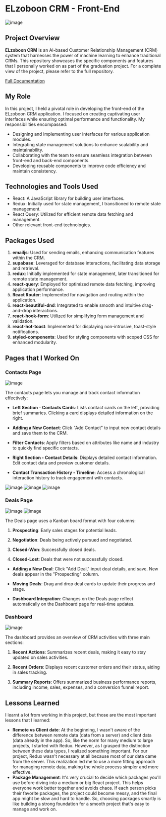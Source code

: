 # ELzoboon CRM - Front-End

![image](https://github.com/Ahmed-Abou-Emran/ELzoboon-CRM/assets/64327685/0366e407-ca32-42e5-9fbf-95fc5a8fe560)

## Project Overview

**ELzoboon CRM** is an AI-based Customer Relationship Management (CRM) system that harnesses the power of machine learning to enhance traditional CRMs. This repository showcases the specific components and features that I personally worked on as part of the graduation project. For a complete view of the project, please refer to the full repository.

[Full Documentation](https://drive.google.com/file/d/1U1iUBRIwN0l3Q3gQoBQ6UMpk1FCC8LCd/view?usp=drive_link)
 

## My Role

In this project, I held a pivotal role in developing the front-end of the ELzoboon CRM application. I focused on creating captivating user interfaces while ensuring optimal performance and functionality. My responsibilities encompassed:

- Designing and implementing user interfaces for various application modules.
- Integrating state management solutions to enhance scalability and maintainability.
- Collaborating with the team to ensure seamless integration between front-end and back-end components.
- Developing reusable components to improve code efficiency and maintain consistency.

## Technologies and Tools Used

- React: A JavaScript library for building user interfaces.
- Redux: Initially used for state management, I transitioned to remote state management.
- React Query: Utilized for efficient remote data fetching and management.
- Other relevant front-end technologies.

## Packages Used

1. **emailjs**: Used for sending emails, enhancing communication features within the CRM.
2. **supabase**: Leveraged for database interactions, facilitating data storage and retrieval.
3. **redux**: Initially implemented for state management, later transitioned for remote state management.
4. **react-query**: Employed for optimized remote data fetching, improving application performance.
5. **React Router**: Implemented for navigation and routing within the application.
6. **react-beautiful-dnd**: Integrated to enable smooth and intuitive drag-and-drop interactions.
7. **react-hook-form**: Utilized for simplifying form management and validation.
8. **react-hot-toast**: Implemented for displaying non-intrusive, toast-style notifications.
9. **styled-components**: Used for styling components with scoped CSS for enhanced modularity.

## Pages that I Worked On

### Contacts Page

![image](https://github.com/Ahmed-Abou-Emran/ELzoboon-CRM/assets/64327685/d913bb6a-2841-41d4-82a1-dd72edcda6a0)

The contacts page lets you manage and track contact information effectively:

- **Left Section - Contacts Cards**: Lists contact cards on the left, providing brief summaries. Clicking a card displays detailed information on the right.

- **Adding a New Contact**: Click "Add Contact" to input new contact details and save them to the CRM.

- **Filter Contacts**: Apply filters based on attributes like name and industry to quickly find specific contacts.

- **Right Section - Contact Details**: Displays detailed contact information. Edit contact data and preview customer details.

- **Contact Transaction History - Timeline**: Access a chronological interaction history to track engagement with contacts.
  
![image](https://github.com/Ahmed-Abou-Emran/ELzoboon-CRM/assets/64327685/5f1483a1-bc28-479c-adc7-e5714d23f0e9)
![image](https://github.com/Ahmed-Abou-Emran/ELzoboon-CRM/assets/64327685/00b2dc3a-7ee7-45f5-a794-fbec3c3fa85e)
![image](https://github.com/Ahmed-Abou-Emran/ELzoboon-CRM/assets/64327685/bc404a63-56d3-4424-b44e-bef69c7b6908)



### Deals Page

![image](https://github.com/Ahmed-Abou-Emran/ELzoboon-CRM/assets/64327685/e842923d-f7a2-4f26-8016-97ce91d6c332)
![image](https://github.com/Ahmed-Abou-Emran/ELzoboon-CRM/assets/64327685/bd6a9663-f82b-4829-8b89-1ed97f235652)


The Deals page uses a Kanban board format with four columns:

1. **Prospecting**: Early sales stages for potential leads.

2. **Negotiation**: Deals being actively pursued and negotiated.

3. **Closed-Won**: Successfully closed deals.

4. **Closed-Lost**: Deals that were not successfully closed.

- **Adding a New Deal**: Click "Add Deal," input deal details, and save. New deals appear in the "Prospecting" column.

- **Moving Deals**: Drag and drop deal cards to update their progress and stage.

- **Dashboard Integration**: Changes on the Deals page reflect automatically on the Dashboard page for real-time updates.

### Dashboard

![image](https://github.com/Ahmed-Abou-Emran/ELzoboon-CRM/assets/64327685/64c2793c-1a69-458d-8f75-08ae99369fac)

The dashboard provides an overview of CRM activities with three main sections:

1. **Recent Actions**: Summarizes recent deals, making it easy to stay updated on sales activities.

2. **Recent Orders**: Displays recent customer orders and their status, aiding in sales tracking.

3. **Summary Reports**: Offers summarized business performance reports, including income, sales, expenses, and a conversion funnel report.


## Lessons Learned
I learnt a lot from working in this project, but those are the most important lessons that I learned:
- **Remote vs Client date**: At the beginning, I wasn't aware of the difference between remote data (data from a server) and client data (data already in the app). So, like the norm for many medium to large projects, I started with Redux. However, as I grasped the distinction between these data types, I realized something important. For our project, Redux wasn't necessary at all because most of our data came from the server. This realization led me to use a more fitting approach for managing remote data, making the whole process simpler and more effective.
- **Package Management**: It's very crucial to decide which packages you'll use before diving into a medium or big React project. This helps everyone work better together and avoids chaos. If each person picks their favorite packages, the project could become messy, and the final app might be slow and hard to handle. So, choosing packages smartly is like building a strong foundation for a smooth project that's easy to manage and work on.
  
